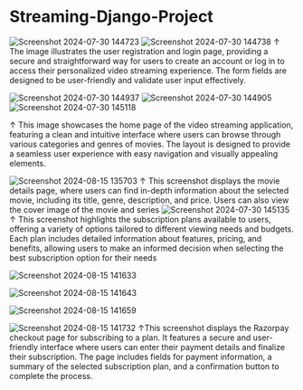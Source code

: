 # Streaming-Django-Project

![Screenshot 2024-07-30 144723](https://github.com/user-attachments/assets/c0cba16e-ca9c-42e6-a844-fe701ffa1284)
![Screenshot 2024-07-30 144738](https://github.com/user-attachments/assets/e921d213-3ef7-4f9e-80ee-26ff77934c76)
↑
The image illustrates the user registration and login page, providing a secure and straightforward way for users to create an account or log in to access their personalized video streaming experience.
The form fields are designed to be user-friendly and validate user input effectively.


![Screenshot 2024-07-30 144937](https://github.com/user-attachments/assets/86a48c83-5d82-47a7-9ffc-67530b82c5e6)
![Screenshot 2024-07-30 144905](https://github.com/user-attachments/assets/0f83f151-e42d-401d-abd2-5ba2f2d47a94)
![Screenshot 2024-07-30 145118](https://github.com/user-attachments/assets/124c0414-6fa9-4712-8e57-f921e9588aba)

↑
This image showcases the home page of the video streaming application, featuring a clean and intuitive interface where users can browse through various categories and genres of movies. The layout is designed to provide a seamless user experience with easy navigation and visually appealing elements.

![Screenshot 2024-08-15 135703](https://github.com/user-attachments/assets/a3eb0dfa-8560-4ea8-942b-e6b5d6d709d7)
↑
This screenshot displays the movie details page, where users can find in-depth information about the selected movie, including its title, genre, description, and price. Users can also view the cover image of the movie and series
![Screenshot 2024-07-30 145135](https://github.com/user-attachments/assets/e3235d7d-b4d6-4127-a2be-20e3b8dce861)
↑
This screenshot highlights the subscription plans available to users, offering a variety of options tailored to different viewing needs and budgets. Each plan includes detailed information about features, pricing, and benefits, allowing users to make an informed decision when selecting the best subscription option for their needs

![Screenshot 2024-08-15 141633](https://github.com/user-attachments/assets/0453cf39-7cb6-459b-87d7-34eca0f0d3ff)

![Screenshot 2024-08-15 141643](https://github.com/user-attachments/assets/4564c79c-1662-4f6d-b936-bf2bf7ece073)

![Screenshot 2024-08-15 141659](https://github.com/user-attachments/assets/8e95257e-a2dc-4420-9f47-ccd95e63f1f3)

![Screenshot 2024-08-15 141732](https://github.com/user-attachments/assets/4fe512ab-90fc-4b8d-b3d6-0c2f8c93b5b9)
↑This screenshot displays the Razorpay checkout page for subscribing to a plan. It features a secure and user-friendly interface where users can enter their payment details and finalize their subscription. The page includes fields for payment information, a summary of the selected subscription plan, and a confirmation button to complete the process.



